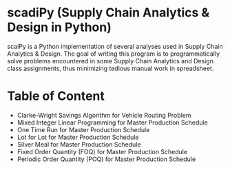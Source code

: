 # scadiPy (Supply Chain Analytics & Design in Python)
scaiPy is a Python implementation of several analyses used in Supply Chain Analytics & Design. The goal of writing this program is to programmatically solve problems encountered in some Supply Chain Analytics and Design class assignments, thus minimizing tedious manual work in spreadsheet.

# Table of Content
* Clarke-Wright Savings Algorithm for Vehicle Routing Problem
* Mixed Integer Linear Programming for Master Production Schedule
* One Time Run for Master Production Schedule
* Lot for Lot for Master Production Schedule
* Silver Meal for Master Production Schedule
* Fixed Order Quantity (FOQ) for Master Production Schedule
* Periodic Order Quantity (POQ) for Master Production Schedule
